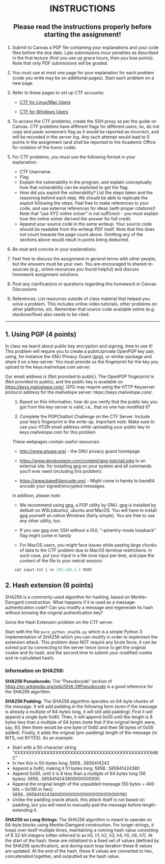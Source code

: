 # <p style="text-align: center;">INSTRUCTIONS</p>
## <p style="text-align: center;">Please read the instructions properly before starting the assignment! </p>

1. Submit to Canvas a PDF file containing your explanations and your code files before the due date. Late submissions incur penalties as described in the first lecture (first you use up grace hours, then you lose points). Note that only PDF submissions will be graded.

2. You must use at most one page for your explanation for each problem (code you write may be on additional pages). Start each problem on a new page.

3. Refer to these pages to set up CTF accounts:

<ul><ul>
<li> 

[CTF for Linux/Mac Users](https://canvas.instructure.com/courses/6004067/pages/connecting-to-the-ctf-server-for-linux-slash-mac)

<li>  

[CTF for Windows Users](https://canvas.instructure.com/courses/6004067/pages/connecting-to-the-ctf-server-for-linux-slash-mac)

</ul></ul>

4. To access the CTF problems, create the SSH proxy as per the guide on Canvas. CTF problems have different flags for different users; so, do not copy and paste someone’s flag as it would be reported as incorrect, and will be recorded in the server log. Any such attempt would lead to 0 points in the assignment (and shall be reported to the Academic Office for violation of the honor code).

5. For CTF problems, you must use the following format in your explanation:
<ul><ul>

<li>CTF Username.  

<li>Flag.  

<li> Explain the vulnerability in the program, and explain conceptually how that vulnerability can be exploited to get the flag.  

<li> How did you exploit the vulnerability? List the steps taken and the reasoning behind each step. We should be able to replicate the exploit following the steps. Feel free to make references to your code, and use external references for ideas (with proper citations)! Note that ”use XYZ online solver” is not sufficient - you must explain how the online solver derived the answer for full credit.

<li>Append your source code in the same writeup. Your source code should be readable from the writeup PDF itself. Note that this does not count towards the page count above.
Omitting any of the sections above would result in points being deducted.

</ul></ul>

6. Be neat and concise in your explanations.

7. Feel free to discuss the assignment in general terms with other people, but the answers must be your own. You are encouraged to shared re- sources (e.g., online resources you found helpful) and discuss homework assignment solutions.

8. Post any clarifications or questions regarding this homework in Canvas Discussions

9. References: List resources outside of class material that helped you solve a problem. This includes online video tutorials, other problems on other platforms, etc. Remember that source code available online (e.g. stackoverflow) also needs to be cited.

--- 

## 1. Using PGP (4 points)

In class we learnt about public key encryption and signing, time to use it! This problem will require you to create a public/private OpenPGP key pair, using, for instance the GNU Privacy Guard (gpg), or similar package and share it on a key-server. You must provide us the fingerprint for the key you upload to the keys.mailvelope.com server.

Our email address is (Not provided to public). The OpenPGP fingerprint is (Not provided to public), and the public key is available on https://keys.mailvelope.com/. GPG may require using the HTTP Keyserver protocol address for the mailvelope server: hkps://keys.mailvelope.com/.

<ul>

1. Based on this information, how do you verify that the public key you got from the key-server is valid, i.e., that no one has modified it?

2. Complete the PGPChatbot Challenge on the CTF Server. Include your key’s fingerprint in the write-up.
Important note: Make sure to use your IITGN email address while uploading your public key to keys.mailvelope.com for this problem.

These webpages contain useful resources:

* http://www.gnupg.org/ - the GNU privacy guard homepage

* https://www.devdungeon.com/content/gpg-tutorialLinks to an external site. for installing gpg on your system and all commands you’ll ever need (including this problem).

* https://www.base64encode.org/ - Might come in handy to base64 encode your signed/encrypted messages.

In addition, please note:

* We recommend using gpg, a PGP utility by GNU. gpg is installed by default on WSL(ubuntu), ubuntu and MacOS. You will have to install gpg yourself on native Windows (fairly simple). You are free to use any other utility, too.

* If you use gpg over SSH without a GUI, ”–pinentry-mode loopback” flag might come in handy

* For MacOS users, you might face issues while pasting large chunks of data to the CTF problem due to MacOS terminal restrictions. In such case, put your input in a file (one input per line), and pipe the content of the file to your netcat session:


```ps
 cat input.txt | nc 192.168.2.3 XXXX
```

</ul>

## 2. Hash extension (6 points)
SHA256 is a commonly-used algorithm for hashing, based on Merkle–Damgard construction. What happens if it is used as a message-authentication code? Can you modify a message and regenerate its hash without knowing the original authentication key?

Solve the Hash Extension problem on the CTF server.

Start with the file ```pure_python_sha256.py``` which is a simple Python 3 implementation of SHA256 which you can modify in order to implement the extension attack. This problem does NOT require any brute force, it can be solved just by connecting to the server twice (once to get the original cookie and its hash, and the second time to submit your modified cookie and re-calculated hash).

### Information on SHA256: 


<b>SHA256 Pseudocode:</b> The ”Pseudocode” section of https://en.wikipedia.org/wiki/SHA-2#Pseudocode is a good reference for the SHA256 algorithm.

<b>SHA256 Padding:</b> The SHA256 algorithm operates on 64-byte chunks of the message. It will add padding in the following form (even if the message is already a multiple of 64-bytes long, it will still add padding): First it will append a single byte 0x80. Then, it will append 0x00 until the length is 8 bytes less than a multiple of 64 bytes (note that if the original length were, say, 63, then there would be one byte of 0x80 and then 56 bytes of 0x00 added). Finally, it adds the original (pre-padding) length of the message (in BITS, not BYTES). As an example:

* Start with a 50-character string ”XXXXXXXXXXXXXXXXXXXXXXXXXXXXXXXXXXXXXXXXXXXXXXXABC”
* In hex this is 50-bytes long: 5858...5858414243
* Append a 0x80, making it 51 bytes long: 5858...585841424380
* Append 0x00, until it is 8 less than a multiple of 64 bytes long (56 bytes): 5858...5858414243800000000000
* Append the original length of the unpadded message (50 bytes = 400 bits = 0x190 in hex): 5858...58584142438000000000000000000000000190
* Unlike the padding oracle attack, this attack itself is not based on padding, but you will need to manually pad the message before length-extending it.

<b>SHA256 on Long Strings: </b> The SHA256 algorithm is meant to operate on 64-byte blocks using Merkle–Damgard construction. For longer strings, it loops over itself multiple times, maintaining a running hash value consisting of 8 32-bit integers (often referred to as h0, h1, h2, h3, h4, h5, h6, h7). At the start of the hash, these are initialized to a fixed set of values (defined by the SHA256 specification), and during each loop iteration these 8 values are updated. At the end of the hash, these 8 values are converted to hex, concatenated together, and outputted as the hash value.  